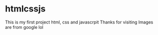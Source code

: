 # htmlcssjs
This is my first project  html, css and javascrpit
Thanks for visiting
Images are from google lol
